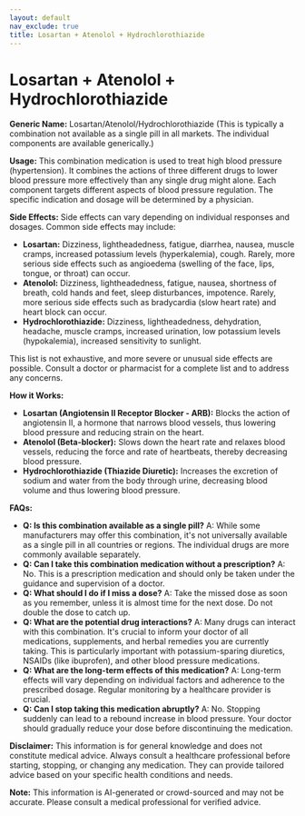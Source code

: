 ```yaml
---
layout: default
nav_exclude: true
title: Losartan + Atenolol + Hydrochlorothiazide
---
```


# Losartan + Atenolol + Hydrochlorothiazide

**Generic Name:** Losartan/Atenolol/Hydrochlorothiazide (This is typically a combination not available as a single pill in all markets.  The individual components are available generically.)

**Usage:** This combination medication is used to treat high blood pressure (hypertension).  It combines the actions of three different drugs to lower blood pressure more effectively than any single drug might alone.  Each component targets different aspects of blood pressure regulation.  The specific indication and dosage will be determined by a physician.

**Side Effects:** Side effects can vary depending on individual responses and dosages.  Common side effects may include:

* **Losartan:** Dizziness, lightheadedness, fatigue, diarrhea, nausea, muscle cramps, increased potassium levels (hyperkalemia), cough.  Rarely, more serious side effects such as angioedema (swelling of the face, lips, tongue, or throat) can occur.
* **Atenolol:** Dizziness, lightheadedness, fatigue, nausea, shortness of breath, cold hands and feet, sleep disturbances, impotence.  Rarely, more serious side effects such as bradycardia (slow heart rate) and heart block can occur.
* **Hydrochlorothiazide:** Dizziness, lightheadedness, dehydration, headache, muscle cramps, increased urination, low potassium levels (hypokalemia), increased sensitivity to sunlight.

This list is not exhaustive, and more severe or unusual side effects are possible. Consult a doctor or pharmacist for a complete list and to address any concerns.


**How it Works:**

* **Losartan (Angiotensin II Receptor Blocker - ARB):** Blocks the action of angiotensin II, a hormone that narrows blood vessels, thus lowering blood pressure and reducing strain on the heart.
* **Atenolol (Beta-blocker):** Slows down the heart rate and relaxes blood vessels, reducing the force and rate of heartbeats, thereby decreasing blood pressure.
* **Hydrochlorothiazide (Thiazide Diuretic):** Increases the excretion of sodium and water from the body through urine, decreasing blood volume and thus lowering blood pressure.


**FAQs:**

* **Q: Is this combination available as a single pill?** A: While some manufacturers may offer this combination, it's not universally available as a single pill in all countries or regions.  The individual drugs are more commonly available separately.
* **Q: Can I take this combination medication without a prescription?** A: No. This is a prescription medication and should only be taken under the guidance and supervision of a doctor.
* **Q: What should I do if I miss a dose?** A: Take the missed dose as soon as you remember, unless it is almost time for the next dose. Do not double the dose to catch up.
* **Q: What are the potential drug interactions?** A: Many drugs can interact with this combination. It's crucial to inform your doctor of all medications, supplements, and herbal remedies you are currently taking.  This is particularly important with potassium-sparing diuretics, NSAIDs (like ibuprofen), and other blood pressure medications.
* **Q: What are the long-term effects of this medication?** A: Long-term effects will vary depending on individual factors and adherence to the prescribed dosage. Regular monitoring by a healthcare provider is crucial.
* **Q: Can I stop taking this medication abruptly?** A: No.  Stopping suddenly can lead to a rebound increase in blood pressure. Your doctor should gradually reduce your dose before discontinuing the medication.


**Disclaimer:** This information is for general knowledge and does not constitute medical advice. Always consult a healthcare professional before starting, stopping, or changing any medication.  They can provide tailored advice based on your specific health conditions and needs.


**Note:** This information is AI-generated or crowd-sourced and may not be accurate. Please consult a medical professional for verified advice.